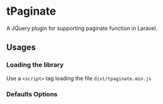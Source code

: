 # tPaginate
A JQuery plugin for supporting paginate function in Laravel.

## Usages
### Loading the library
Use a `<script>` tag loading the file `dist/tpaginate.min.js`
### Defaults Options

